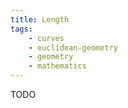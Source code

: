 ```yaml
---
title: Length
tags:
    - curves
    - euclidean-geometry
    - geometry
    - mathematics
---
```


TODO